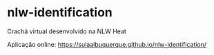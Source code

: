 # nlw-identification
Crachá virtual desenvolvido na NLW Heat

Aplicação online: https://sulaalbuquerque.github.io/nlw-identification/
